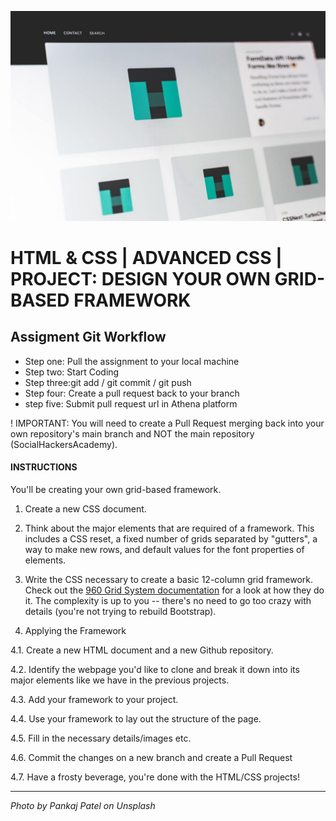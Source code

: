 ![](README.jpg)

# HTML & CSS | ADVANCED CSS | PROJECT: DESIGN YOUR OWN GRID-BASED FRAMEWORK

## Assigment Git Workflow

- Step one: Pull the assignment to your local machine
- Step two: Start Coding
- Step three:git add / git commit / git push
- Step four: Create a pull request back to your branch
- step five: Submit pull request url in Athena platform

! IMPORTANT: You will need to create a Pull Request merging back into your own repository's main branch and NOT the main repository (SocialHackersAcademy).

#### INSTRUCTIONS

You'll be creating your own grid-based framework.

1. Create a new CSS document.

2. Think about the major elements that are required of a framework. This includes a CSS reset, a fixed number of grids separated by "gutters", a way to make new rows, and default values for the font properties of elements.

3. Write the CSS necessary to create a basic 12-column grid framework. Check out the [960 Grid System documentation](http://960.gs) for a look at how they do it. The complexity is up to you -- there's no need to go too crazy with details (you're not trying to rebuild Bootstrap).

4. Applying the Framework

4.1. Create a new HTML document and a new Github repository.

4.2. Identify the webpage you'd like to clone and break it down into its major elements like we have in the previous projects.

4.3. Add your framework to your project.

4.4. Use your framework to lay out the structure of the page.

4.5. Fill in the necessary details/images etc.

4.6. Commit the changes on a new branch and create a Pull Request

4.7. Have a frosty beverage, you're done with the HTML/CSS projects!

---

_Photo by Pankaj Patel on Unsplash_
